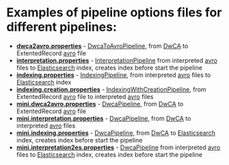 # Examples of pipeline options files for different pipelines:

- [**dwca2avro.properties**](./dwca2avro.properties) - [DwcaToAvroPipeline](./pipelines/base/src/main/java/org/gbif/pipelines/base/pipelines/DwcaToAvroPipeline.java), from [DwCA](https://www.tdwg.org/standards/dwc/) to ExtentedRecord [avro](https://avro.apache.org/docs/current/) file
- [**interpretation.properties**](./interpretation.properties) - [InterpretationPipeline](./pipelines/base/src/main/java/org/gbif/pipelines/base/pipelines/IndexingWithCreationPipeline.java) from interpreted [avro](https://avro.apache.org/docs/current/) files to [Elasticsearch](https://www.elastic.co/products/elasticsearch) index, creates index before start the pipeline
- [**indexing.properties**](./indexing.properties) - [IndexingPipeline](./pipelines/base/src/main/java/org/gbif/pipelines/base/pipelines/IndexingPipeline.java), from interpreted [avro](https://avro.apache.org/docs/current/) files to [Elasticsearch](https://www.elastic.co/products/elasticsearch) index
- [**indexing.creation.properties**](./indexing.creation.properties) - [IndexingWithCreationPipeline](./pipelines/base/src/main/java/org/gbif/pipelines/base/pipelines/InterpretationPipeline.java), from ExtentedRecord [avro](https://avro.apache.org/docs/current/) file to interpreted [avro](https://avro.apache.org/docs/current/) files
- [**mini.dwca2avro.properties**](./mini.dwca2avro.properties) - [DwcaPipeline](./pipelines/ingest-gbif-standalone/src/main/java/org/gbif/pipelines/standalone/DwcaPipeline.java), from [DwCA](https://www.tdwg.org/standards/dwc/) to ExtentedRecord [avro](https://avro.apache.org/docs/current/) file
- [**mini.interpretation.properties**](./mini.interpretation.properties) - [DwcaPipeline](./pipelines/ingest-gbif-standalone/src/main/java/org/gbif/pipelines/standalone/DwcaPipeline.java), from [DwCA](https://www.tdwg.org/standards/dwc/) to interpreted [avro](https://avro.apache.org/docs/current/) files
- [**mini.indexing.properties**](./mini.indexing.properties) - [DwcaPipeline](./pipelines/ingest-gbif-standalone/src/main/java/org/gbif/pipelines/standalone/DwcaPipeline.java), from [DwCA](https://www.tdwg.org/standards/dwc/) to [Elasticsearch](https://www.elastic.co/products/elasticsearch) index, creates index before start the pipeline
- [**mini.interpretation2es.properties**](./mini.interpretation2es.properties) - [DwcaPipeline](./pipelines/ingest-gbif-standalone/src/main/java/org/gbif/pipelines/standalone/DwcaPipeline.java) from interpreted [avro](https://avro.apache.org/docs/current/) files to [Elasticsearch](https://www.elastic.co/products/elasticsearch) index, creates index before start the pipeline